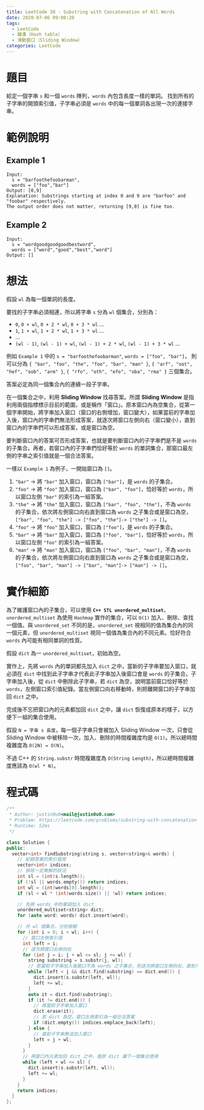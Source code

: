 ```yaml
---
title: LeetCode 30 - Substring with Concatenation of All Words
date: 2020-07-06 09:08:20
tags:
  - LeetCode
  - 雜湊（Hash table）
  - 滑動窗口（Sliding Window）
categories: LeetCode
---
```


# 題目
給定一個字串 `s` 和一個 `words` 陣列，`words` 內包含長度一樣的單詞。
找到所有的子字串的開頭索引值，子字串必須是 `words` 中的每一個單詞各出現一次的連接字串。

# 範例說明
## Example 1
```
Input:
  s = "barfoothefoobarman",
  words = ["foo","bar"]
Output: [0,9]
Explanation: Substrings starting at index 0 and 9 are "barfoo" and "foobar" respectively.
The output order does not matter, returning [9,0] is fine too.
```

## Example 2
```
Input:
  s = "wordgoodgoodgoodbestword",
  words = ["word","good","best","word"]
Output: []
```

<!-- More -->

# 想法
假設 `wl` 為每一個單詞的長度。

要找的子字串必須相連，所以將字串 `s` 分為 `wl` 個集合，分別為：

- `0`, `0 + wl`, `0 + 2 * wl`, `0 + 3 * wl` ...
- `1`, `1 + wl`, `1 + 2 * wl`, `1 + 3 * wl` ...
- ...
- `(wl - 1)`, `(wl - 1) + wl`, `(wl - 1) + 2 * wl`, `(wl - 1) + 3 * wl` ...

例如 `Example 1` 中的 `s = "barfoothefoobarman"`, `words = ["foo", "bar"]`， 則可以分為 `{ "bar", "foo", "the", "foo", "bar", "man" }`, `{ "arf", "oot", "hef", "oob", "arm" }`, `{ "rfo", "oth", "efo", "oba", "rma" }` 三個集合。

答案必定為同一個集合內的連續一段子字串。

在一個集合之中，利用 **Sliding Window** 找尋答案。所謂 **Sliding Window** 是指利用兩個指標標示目前的範圍，或是稱作「窗口」。原本窗口內為空集合，從第一個字串開始，將字串加入窗口（窗口的右側增加，窗口變大），如果當前的字串加入後，窗口內的字串們無法形成答案，就逐次將窗口左側向右（窗口變小），直到窗口內的字串們可以形成答案，或是窗口為空。

要判斷窗口內的答案可否形成答案，也就是要判斷窗口內的子字串們是不是 `words` 的子集合。再者，若窗口內的子字串們恰好等於 `words` 的單詞集合，那窗口最左側的字串之索引值就是一個合法答案。

一樣以 `Example 1` 為例子，一開始窗口為 `[]`。
1. `"bar"` -> 將 `"bar"` 加入窗口，窗口為 `["bar"]`，是 `words` 的子集合。
2. `"foo"` -> 將 `"foo"` 加入窗口，窗口為 `["bar", "foo"]`，恰好等於 `words`，所以窗口左側 `"bar"` 的索引為一組答案。
3. `"the"` -> 將 `"the"` 加入窗口，窗口為 `["bar", "foo", "the"]`，不為 `words` 的子集合，依次將左側窗口向右直到窗口為 `words` 之子集合或是窗口為空，`["bar", "foo", "the"] -> ["foo", "the"]-> ["the"] -> []`。
4. `"foo"` -> 將 `"foo"` 加入窗口，窗口為 `["foo"]`，是 `words` 的子集合。
5. `"bar"` -> 將 `"bar"` 加入窗口，窗口為 `["foo", "bar"]`，恰好等於 `words`，所以窗口左側 `"foo"` 的索引為一組答案。
3. `"man"` -> 將 `"man"` 加入窗口，窗口為 `["foo", "bar", "man"]`，不為 `words` 的子集合，依次將左側窗口向右直到窗口為 `words` 之子集合或是窗口為空，`["foo", "bar", "man"] -> ["bar", "man"]-> ["man"] -> []`。

# 實作細節

為了維護窗口內的子集合，可以使用 **`C++ STL unordered_multiset`**，`unordered_multiset` 為使用 `Hashmap` 實作的集合，可以 `O(1)` 加入、刪除、查找一個值。與 `unordered_set` 不同的是，`unordered_set` 視相同的值為集合內的同一個元素，但 `unordered_multiset` 視同一個值為集合內的不同元素。恰好符合 `words` 內可能有相同單詞的性質。

假設 `dict` 為一 `unordered_multiset`，初始為空。

實作上，先將 `words` 內的單詞都先加入 `dict` 之中，當新的子字串要加入窗口，就必須在 `dict` 中找到此子字串才代表此子字串加入後窗口會是 `words` 的子集合。子字串加入後，從 `dict` 中刪除此子字串，若 `dict` 為空，說明當前窗口恰好等於 `words`，左側窗口索引值紀錄。當左側窗口向右移動時，則把離開窗口的子字串加回 `dict` 之中。

完成後不忘把窗口內的元素都加回 `dict` 之中，讓 `dict` 恢復成原本的樣子，以方便下一組的集合使用。

假設 `N = 字串 s 長度`，每一個子字串只會被加入 Sliding Window 一次，只會從 Sliding Window 中被移除一次，加入、刪除的時間複雜度均是 `O(1)`。所以總時間複雜度為 `O(2N) = O(N)`。

不過 C++ 的 `String.substr` 時間複雜度為 `O(String Length)`，所以總時間複雜度應該為 `O(wl * N)`。

# 程式碼

```cpp
/**
 * Author: justin0u0<mail@justin0u0.com>
 * Problem: https://leetcode.com/problems/substring-with-concatenation-of-all-words/
 * Runtime: 52ms
 */

class Solution {
public:
  vector<int> findSubstring(string s, vector<string>& words) {
    // 紀錄答案的索引值用
    vector<int> indices;
    // 排除一定無解的狀況
    int sl = (int)s.length();
    if (!sl || words.empty()) return indices;
    int wl = (int)words[0].length();
    if (sl < wl * (int)words.size() || !wl) return indices;

    // 先將 words 中的單詞加入 dict
    unordered_multiset<string> dict;
    for (auto word: words) dict.insert(word);

    // 共 wl 個集合，分別檢驗
    for (int i = 0; i < wl; i++) {
      // 窗口左側索引值
      int left = i;
      // 逐次將窗口右側向右
      for (int j = i; j + wl <= sl; j += wl) {
        string substring = s.substr(j, wl);
        // 若當前子字串加入後窗口不為 words 之子集合，則逐次將窗口左側向右，直到可以加入或窗口為空
        while (left < j && dict.find(substring) == dict.end()) {
          dict.insert(s.substr(left, wl));
          left += wl;
        }
        auto it = dict.find(substring);
        if (it != dict.end()) {
          // 將當前子字串加入窗口
          dict.erase(it);
          // 若 dict 為空，窗口左側索引為一組合法答案
          if (dict.empty()) indices.emplace_back(left);
        } else {
          // 當前子字串無法加入窗口
          left = j + wl;
        }
      }
      // 將窗口內元素加回 dict 之中，復原 dict 讓下一個集合使用
      while (left + wl <= sl) {
        dict.insert(s.substr(left, wl));
        left += wl;
      }
    }
    return indices;
  }
};

```
